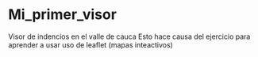 # Mi_primer_visor
Visor de indencios en el valle de cauca
Esto hace causa del ejercicio para aprender a usar uso de leaflet (mapas inteactivos)
